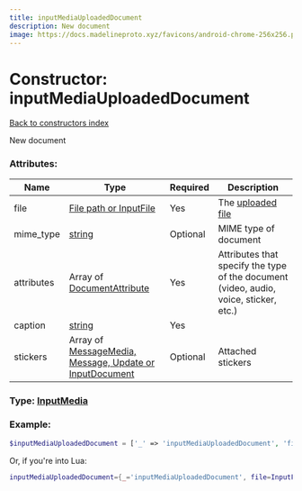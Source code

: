 ```yaml
---
title: inputMediaUploadedDocument
description: New document
image: https://docs.madelineproto.xyz/favicons/android-chrome-256x256.png
---
```

# Constructor: inputMediaUploadedDocument  
[Back to constructors index](index.md)



New document

### Attributes:

| Name     |    Type       | Required | Description |
|----------|---------------|----------|-------------|
|file|[File path or InputFile](../types/InputFile.md) | Yes|The [uploaded file](https://core.telegram.org/api/files)|
|mime\_type|[string](../types/string.md) | Optional|MIME type of document|
|attributes|Array of [DocumentAttribute](../types/DocumentAttribute.md) | Yes|Attributes that specify the type of the document (video, audio, voice, sticker, etc.)|
|caption|[string](../types/string.md) | Yes|
|stickers|Array of [MessageMedia, Message, Update or InputDocument](../types/InputDocument.md) | Optional|Attached stickers|



### Type: [InputMedia](../types/InputMedia.md)


### Example:

```php
$inputMediaUploadedDocument = ['_' => 'inputMediaUploadedDocument', 'file' => InputFile, 'mime_type' => 'string', 'attributes' => [DocumentAttribute, DocumentAttribute], 'caption' => 'string', 'stickers' => [InputDocument, InputDocument]];
```  


Or, if you're into Lua:

```lua
inputMediaUploadedDocument={_='inputMediaUploadedDocument', file=InputFile, mime_type='string', attributes={DocumentAttribute}, caption='string', stickers={InputDocument}}

```


